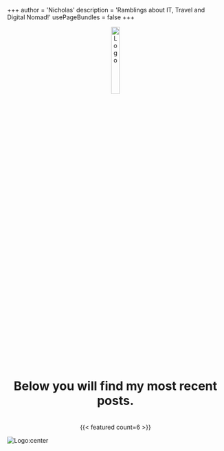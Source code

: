 +++
author = 'Nicholas'
description = 'Ramblings about IT, Travel and Digital Nomad!'
usePageBundles = false
+++
<br>
<p style="text-align:center;"><img src="https://i.ibb.co/2qngtJf/Tech-Relay-3.png" alt="Logo" height="20%" width="20%"></p>
<div style="text-align: center;">
	<body>
		<h1>Below you will find my most recent posts.</h1>
	</body>
</div>
<br>
<div style="text-align: center;">
{{< featured count=6 >}}
</div>

![Logo:center](/images/Tech-Relay-3.png)